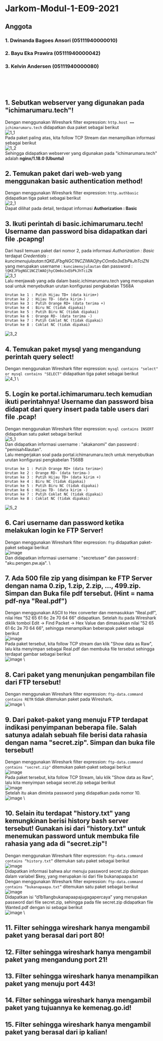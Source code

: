 # Jarkom-Modul-1-E09-2021

## Anggota
### 1. Dwinanda Bagoes Ansori (05111940000010)
### 2. Bayu Eka Prawira (05111940000042)
### 3. Kelvin Andersen (05111940000080)

<br><br><br>

## 1. Sebutkan webserver yang digunakan pada "ichimarumaru.tech"!
Dengan menggunakan Wireshark filter expression: ```http.host == ichimarumaru.tech``` didapatkan dua paket sebagai berikut \
![1_1](./Picture/No1_1.png) \
Pada paket paling atas, kita follow TCP Stream dan menampilkan informasi sebagai berikut \
![1_2](./Picture/No1_2.png) \
Sehingga didapatkan webserver yang digunakan pada "ichimarumaru.tech" adalah **nginx/1.18.0 (Ubuntu)**

## 2. Temukan paket dari web-web yang menggunakan basic authentication method!
Dengan menggunakan Wireshark filter expression: ```http.authbasic``` didapatkan tiga paket sebagai berikut \
![2_1](./Picture/No2_1.png) \
Dapat dilihat pada detail, terdapat informasi **Authorization : Basic**

## 3. Ikuti perintah di basic.ichimarumaru.tech! Username dan password bisa didapatkan dari file .pcapng!
Dari hasil temuan paket dari nomor 2, pada informasi *Authorization : Basic* terdapat *Credentials : kuncimenujulautan:tQKEJFbgNGC1NCZlWAOjhyCOm6o3xEbPkJhTciZN* yang merupakan username : ```kuncimenujulautan``` dan password : ```tQKEJFbgNGC1NCZlWAOjhyCOm6o3xEbPkJhTciZN``` \
![3_1](./Picture/No3_1.png) \
Lalu menjawab yang ada dalam basic.ichimarumaru.tech yang merupakan soal untuk menyebutkan urutan konfigurasi pengkabelan T568A
```
Urutan ke 1 : Putih Hijau TD+ (data kirim+)
Urutan ke 2 : Hijau TD- (data kirim-)
Urutan ke 3 : Putih Orange RD+ (data terima +)
Urutan ke 4 : Biru NC (tidak dipakai)
Urutan ke 5 : Putih Biru NC (tidak dipakai)
Urutan ke 6 : Orange RD- (data terima -)
Urutan ke 7 : Putih Coklat NC (tidak dipakai)
Urutan ke 8 : Coklat NC (tidak dipakai)
``` 
![3_2](./Picture/No3_2.png)

## 4. Temukan paket mysql yang mengandung perintah query select!
Dengan menggunakan Wireshark filter expression: ```mysql contains "select" or mysql contains "SELECT"``` didapatkan tiga paket sebagai berikut \
![4_1](./Picture/No4_1.png) \

## 5. Login ke portal.ichimarumaru.tech kemudian ikuti perintahnya! Username dan password bisa didapat dari query insert pada table users dari file .pcap!
Dengan menggunakan Wireshark filter expression: ```mysql contains INSERT``` didapatkan satu paket sebagai berikut \
![5_1](./Picture/No5_1.png) \
Dan didapatkan informasi username : "akakanomi" dan password : "pemisah4lautan". \
Lalu mengerjakan soal pada portal.ichimarumaru.tech untuk menyebutkan urutan konfigurasi pengkabelan T568B
```
Urutan ke 1 : Putih Orange RD+ (data terima+)
Urutan ke 2 : Orange RD- (data terima-)
Urutan ke 3 : Putih Hijau TD+ (data kirim +)
Urutan ke 4 : Biru NC (tidak dipakai)
Urutan ke 5 : Putih Biru NC (tidak dipakai)
Urutan ke 6 : Hijau TD- (data kirim -)
Urutan ke 7 : Putih Coklat NC (tidak dipakai)
Urutan ke 8 : Coklat NC (tidak dipakai)
```
![5_2](./Picture/No5_2.png)

## 6. Cari username dan password ketika melakukan login ke FTP Server!
Dengan menggunakan Wireshark filter expression: ```ftp``` didapatkan paket-paket sebagai berikut \
![image](https://user-images.githubusercontent.com/7587945/134762467-c5529531-3f24-4635-87fe-c64c22ef8dca.png) \
Dan didapatkan informasi username : "secretuser" dan password : "aku.pengen.pw.aja". \

## 7. Ada 500 file zip yang disimpan ke FTP Server dengan nama 0.zip, 1.zip, 2.zip, ..., 499.zip. Simpan dan Buka file pdf tersebut. (Hint = nama pdf-nya "Real.pdf")
Dengan menggunakan ASCII to Hex converter dan memasukkan "Real.pdf", nilai Hex "52 65 61 6c 2e 70 64 66" didapatkan. Setelah itu pada Wireshark diklik tombol Edit -> Find Packet -> Hex Value dan dimasukkan nilai "52 65 61 6c 2e 70 64 66", sehingga menampilkan beberapak paket sebagai berikut \
![image](https://user-images.githubusercontent.com/7587945/134762581-298d555a-75f1-4719-93f4-7611b364e3b2.png) \
Pada paket tersebut, kita follow TCP stream dan klik "Show data as Raw", lalu kita menyimpan sebagai Real.pdf dan membuka file tersebut sehingga terdapat gambar sebagai berikut \
![image](https://user-images.githubusercontent.com/7587945/134762678-8413389c-5cea-4fef-8825-af237c527c8b.png) \

## 8. Cari paket yang menunjukan pengambilan file dari FTP tersebut!
Dengan menggunakan Wireshark filter expression: ```ftp-data.command contains RETR``` tidak ditemukan paket pada Wireshark. \
![image](https://user-images.githubusercontent.com/7587945/134762779-15129994-61ec-4b7d-85ab-1c0fe3e9f216.png) \

## 9. Dari paket-paket yang menuju FTP terdapat indikasi penyimpanan beberapa file. Salah satunya adalah sebuah file berisi data rahasia dengan nama "secret.zip". Simpan dan buka file tersebut!
Dengan menggunakan Wireshark filter expression: ```ftp-data.command contains "secret.zip"``` ditemukan paket-paket sebagai berikut \
![image](https://user-images.githubusercontent.com/7587945/134762837-9dcdd1ed-b4cf-4ddf-b126-c62d0f0a3587.png) \
Pada paket tersebut, kita follow TCP Stream, lalu klik "Show data as Raw", lalu kita menyimpan sebagai secret.zip sebagai berikut \
![image](https://user-images.githubusercontent.com/7587945/134762919-3910c5f3-8dcd-471e-ac5e-7d57a23750ca.png) \
Setelah itu akan diminta password yang didapatkan pada nomor 10. \
![image](https://user-images.githubusercontent.com/7587945/134762947-c965cb9c-cfb4-4860-a0f9-f12460e72a75.png) \

## 10. Selain itu terdapat "history.txt" yang kemungkinan berisi history bash server tersebut! Gunakan isi dari "history.txt" untuk menemukan password untuk membuka file rahasia yang ada di "secret.zip"!
Dengan menggunakan Wireshark filter expression: ```ftp-data.command contains “history.txt”``` ditemukan satu paket sebagai berikut \
![image](https://user-images.githubusercontent.com/7587945/134762998-aeb8baca-e575-49b1-9cc1-83743e5b4bec.png) \
Didapatkan informasi bahwa alur menuju password secret.zip disimpan dalam variabel $key, yang merupakan isi dari file bukanapaapa.txt \
Dengan menggunakan Wireshark filter expression: ```ftp-data.command contains “bukanapaapa.txt”``` ditemukan satu paket sebagai berikut \
![image](https://user-images.githubusercontent.com/7587945/134763083-ad3953e9-f56e-45da-87df-efe1e8bed02f.png) \
Didapatkan isi “d1b1langbukanapaapajugagapercaya” yang merupakan password dari file secret.zip, sehingga pada file secret.zip didapatkan file Wanted.pdf dengan isi sebagai berikut \
![image](https://user-images.githubusercontent.com/7587945/134763164-1405495c-14ab-4fd4-80bd-66b303d1b7fe.png) \

## 11. Filter sehingga wireshark hanya mengambil paket yang berasal dari port 80!
## 12. Filter sehingga wireshark hanya mengambil paket yang mengandung port 21!
## 13. Filter sehingga wireshark hanya menampilkan paket yang menuju port 443!
## 14. Filter sehingga wireshark hanya mengambil paket yang tujuannya ke kemenag.go.id!
## 15. Filter sehingga wireshark hanya mengambil paket yang berasal dari ip kalian!
